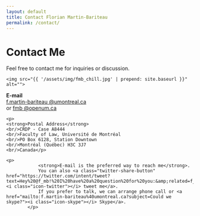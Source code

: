 ```yaml
---
layout: default
title: Contact Florian Martin-Bariteau
permalink: /contact/
---
```


<div id="contact">
  <h1 class="pageTitle">Contact Me</h1>
  
  <p class="intro">Feel free to contact me for inquiries or discussion.</p>
  
  <div class="colx2">
    
    <img src="{{ '/assets/img/fmb_chill.jpg' | prepend: site.baseurl }}" alt=""> 
  
  </div>
  
  <div class="colx2">
  
  <p><strong>E-mail</strong> <br/><a href="mailto:f.martin-bariteau%40umontreal.ca">f.martin-bariteau <!--SPAM-->@<!--SPAM-->umontreal.ca</a> <br/>or <a href="mailto:fmb%40openum.ca">fmb <!--SPAM-->@<!--SPAM-->openum.ca</a></p>
			
	
			
  	<p>
  	<strong>Postal Address</strong>
  	<br/>CRDP - Case A8444
  	<br/>Faculty of Law, Université de Montréal
  	<br/>PO Box 6128, Station Downtown
	<br/>Montréal (Québec) H3C 3J7
	<br/>Canada</p>
	
	<p>
				<strong>E-mail is the preferred way to reach me</strong>.
				You can also <a class="twitter-share-button" href="https://twitter.com/intent/tweet?text=Hey%20@f_mb!%20I%20have%20a%20question%20for%20you:&amp;related=f_mb"><i class="icon-twitter"></i> tweet me</a>.
				If you prefer to talk, we can arrange phone call or <a href="mailto:f.martin-bariteau%40umontreal.ca?subject=Could we skype?"><i class="icon-skype"></i> Skype</a>.
			</p>
  
  </div>

  
</div>